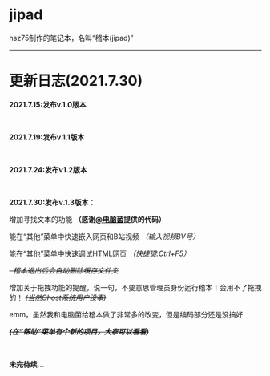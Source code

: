# jipad
hsz75制作的笔记本，名叫“稽本(jipad)”

____

# 更新日志(2021.7.30)

**2021.7.15:发布v.1.0版本**

<br>

**2021.7.19:发布v.1.1版本**

<br>

**2021.7.24:发布v1.2版本**

<br>

**2021.7.30:发布v.1.3版本：**

增加寻找文本的功能  **（感谢[@电脑菌](https://github.com/dnyyfb)提供的代码）**

能在“其他”菜单中快速嵌入网页和B站视频 *（输入视频BV号）*

能在“其他”菜单中快速调试HTML网页  *（快捷键:Ctrl+F5）*

<del>  *稽本退出后会自动删除缓存文件夹* </del>

增加关于拖拽功能的提醒，说一句，不要意思管理员身份运行稽本！会用不了拖拽的！   <del>*(当然Ghost系统用户没事)*</del> 

emm，虽然我和电脑菌给稽本做了非常多的改变，但是编码部分还是没搞好

 <del> ***(在“帮助”菜单有个新的项目，大家可以看看)***</del>

<br>

**未完待续...**